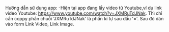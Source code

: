 Hướng dẫn sử dụng app:
-Hiện tại app đang lấy video từ Youtube,ví dụ link video Youtube: 
 https://www.youtube.com/watch?v=JXMRuTdJNak. Thì chỉ cần coppy phần chuỗi 'JXMRuTdJNak'
 là phần kí tự sau dấu '='. Sau đó dán vào form Link Video, Link Image.
 